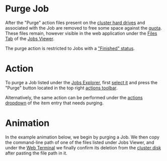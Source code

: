 # Purge Job

After the "Purge" action files present on the [cluster hard drives](/infrastructure/storage.md) and associated with the Job are removed to free some space against the [quota](/accounts/quota.md). These files remain, however visible in the web application under the [Files Tab](../ui/files-tab.md) of the [Jobs Viewer](../ui/viewer.md). 

The purge action is restricted to Jobs with a ["Finished" status](../status.md).

# Action

To purge a Job listed under the [Jobs Explorer](../ui/explorer.md), first [select it](/entities-general/actions/select.md) and press the "Purge" button <i class="zmdi zmdi-card-off zmdi-hc-border"></i> located in the top right [actions toolbar](/entities-general/ui/explorer.md#actions-toolbar).

Alternatively, the same action can be performed under the [actions dropdown](/entities-general/ui/explorer.md#actions-dropdown) of the item entry that needs purging.

# Animation

<!-- TODO: GM to reuse this animation when explaining "Copy Path" action -->

In the example animation below, we begin by purging a Job. We then copy the command-line path of one of the files listed under Jobs Viewer, and under the [Web Terminal](/remote-connection/web-terminal.md) we finally confirm its deletion from the [cluster disk](/infrastructure/storage.md) after pasting the file path in it.

<img data-gifffer="/images/purge-job.gif">
